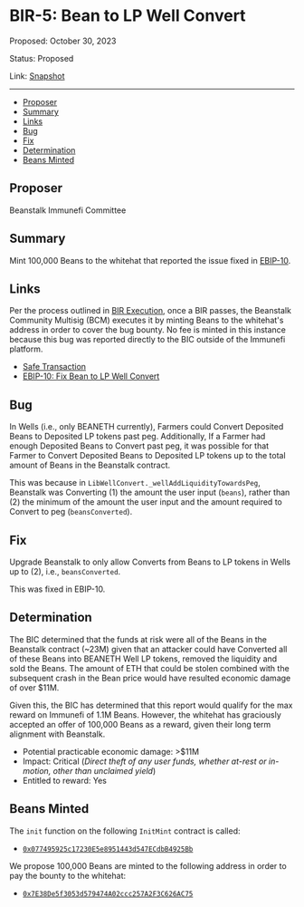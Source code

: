 # BIR-5: Bean to LP Well Convert

Proposed: October 30, 2023

Status: Proposed

Link: [Snapshot](https://snapshot.org/#/beanstalkbugbounty.eth/proposal/0x32b1d929858088dc7a42527ba1b7c4cf87f9e15f8f70756d6032214479e8ec1d)

---

- [Proposer](#proposer)
- [Summary](#summary)
- [Links](#links)
- [Bug](#bug)
- [Fix](#fix)
- [Determination](#determination)
- [Beans Minted](#beans-minted)

## Proposer

Beanstalk Immunefi Committee

## Summary

Mint 100,000 Beans to the whitehat that reported the issue fixed in [EBIP-10](https://arweave.net/im3PLE28EkO_eMo4fPmtcTYBJFRErxZ_44I_LWPDIB8).

## Links

Per the process outlined in [BIR Execution](https://docs.bean.money/governance/beanstalk/bic-process#execution), once a BIR passes, the Beanstalk Community Multisig (BCM) executes it by minting Beans to the whitehat's address in order to cover the bug bounty. No fee is minted in this instance because this bug was reported directly to the BIC outside of the Immunefi platform.

* [Safe Transaction](https://app.safe.global/transactions/tx?safe=eth:0xa9bA2C40b263843C04d344727b954A545c81D043&id=multisig_0xa9bA2C40b263843C04d344727b954A545c81D043_0xdcf5acc203b023c3d4c7486f226a545f94a66adb4294021efd012fd6ecf692b2)
* [EBIP-10: Fix Bean to LP Well Convert](https://arweave.net/im3PLE28EkO_eMo4fPmtcTYBJFRErxZ_44I_LWPDIB8)

## Bug

In Wells (i.e., only BEANETH currently), Farmers could Convert Deposited Beans to Deposited LP tokens past peg. Additionally, If a Farmer had enough Deposited Beans to Convert past peg, it was possible for that Farmer to Convert Deposited Beans to Deposited LP tokens up to the total amount of Beans in the Beanstalk contract. 

This was because in `LibWellConvert._wellAddLiquidityTowardsPeg`, Beanstalk was Converting (1) the amount the user input (`beans`), rather than (2) the minimum of the amount the user input and the amount required to Convert to peg (`beansConverted`).

## Fix

Upgrade Beanstalk to only allow Converts from Beans to LP tokens in Wells up to (2), i.e., `beansConverted`.

This was fixed in EBIP-10.

## Determination

The BIC determined that the funds at risk were all of the Beans in the Beanstalk contract (~23M) given that an attacker could have Converted all of these Beans into BEANETH Well LP tokens, removed the liquidity and sold the Beans. The amount of ETH that could be stolen combined with the subsequent crash in the Bean price would have resulted economic damage of over $11M.

Given this, the BIC has determined that this report would qualify for the max reward on Immunefi of 1.1M Beans. However, the whitehat has graciously accepted an offer of 100,000 Beans as a reward, given their long term alignment with Beanstalk.

* Potential practicable economic damage: >$11M
* Impact: Critical (_Direct theft of any user funds, whether at-rest or in-motion, other than unclaimed yield_)
* Entitled to reward: Yes

## Beans Minted

The `init` function on the following `InitMint` contract is called:
* [`0x077495925c17230E5e8951443d547ECdbB4925Bb`](https://etherscan.io/address/0x077495925c17230E5e8951443d547ECdbB4925Bb#code)

We propose 100,000 Beans are minted to the following address in order to pay the bounty to the whitehat:
* [`0x7E38De5f3053d579474A02ccc257A2F3C626AC75`](https://etherscan.io/address/0x7E38De5f3053d579474A02ccc257A2F3C626AC75)
